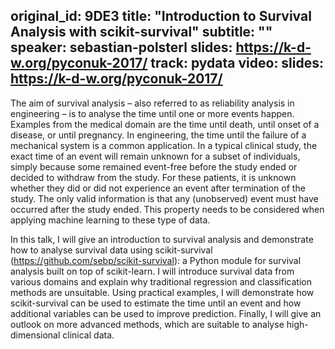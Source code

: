 original_id: 9DE3
title: "Introduction to Survival Analysis with scikit-survival"
subtitle: ""
speaker: sebastian-polsterl
slides: https://k-d-w.org/pyconuk-2017/
track: pydata
video:
slides: https://k-d-w.org/pyconuk-2017/
---
The aim of survival analysis – also referred to as reliability analysis in engineering – is to analyse the time until one or more events happen. Examples from the medical domain are the time until death, until onset of a disease, or until pregnancy. In engineering, the time until the failure of a mechanical system is a common application. In a typical clinical study, the exact time of an event will remain unknown for a subset of individuals, simply because some remained event-free before the study ended or decided to withdraw from the study. For these patients, it is unknown whether they did or did not experience an event after termination of the study. The only valid information is that any (unobserved) event must have occurred after the study ended. This property needs to be considered when applying machine learning to these type of data.

In this talk, I will give an introduction to survival analysis and demonstrate how to analyse survival data using scikit-survival (https://github.com/sebp/scikit-survival): a Python module for survival analysis built on top of scikit-learn. I will introduce survival data from various domains and explain why traditional regression and classification methods are unsuitable. Using practical examples, I will demonstrate how scikit-survival can be used to estimate the time until an event and how additional variables can be used to improve prediction. Finally, I will give an outlook on more advanced methods, which are suitable to analyse high-dimensional clinical data.
